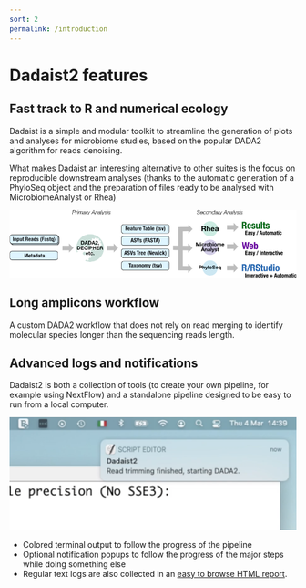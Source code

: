 ```yaml
---
sort: 2
permalink: /introduction
---
```


# Dadaist2 features

## Fast track to R and numerical ecology

Dadaist is a simple and modular toolkit to streamline the generation of
plots and analyses for microbiome studies, based on the popular DADA2
algorithm for reads denoising.

What makes Dadaist an interesting alternative to other suites is the focus on reproducible downstream analyses (thanks to the automatic generation of a PhyloSeq object and the preparation of files ready to be analysed with MicrobiomeAnalyst or Rhea)

<img src="img/flow.png">

## Long amplicons workflow

A custom DADA2 workflow that does not rely on read merging to identify molecular species
longer than the sequencing reads length.

## Advanced logs and notifications

Dadaist2 is both a collection of tools (to create your own pipeline, for example using NextFlow) and a standalone 
pipeline designed to be easy to run from a local computer. 


<img src="img/popup.png">

* Colored terminal output to follow the progress of the pipeline
* Optional notification popups to follow the progress of the major steps while doing something else
* Regular text logs are also collected in an [easy to browse HTML report](example-log.html). 

